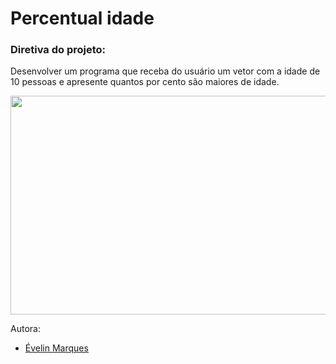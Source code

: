 # Percentual idade

### Diretiva do projeto:
Desenvolver um programa que receba do usuário um vetor com a idade de 10 pessoas e 
apresente quantos por cento são maiores de idade.

<img src="https://user-images.githubusercontent.com/56482367/86526234-d56fbc00-be67-11ea-8d76-ea825991f2ad.png" height="350" width="600">


Autora:
* [Évelin Marques](https://www.linkedin.com/in/evelinmarquess/)
